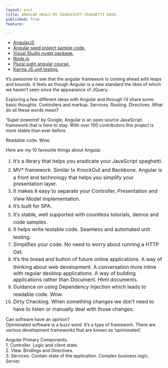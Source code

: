 ```yaml
---
layout: post
title: ANGULAR HEALS MY JAVASCRIPT SPAGHETTI RASH.
published: True
feature: 

---
```


*   [AngularJS](http://angularjs.org/)
*   [Angular seed project sample code.](https://github.com/angular/angular-seed)
*   [Visual Studio nuget package.](http://www.nuget.org/packages/angularjs/)
*   [Node.js](http://nodejs.org/)
*   [Plural sight angular course.](http://www.pluralsight.com/training/Courses/TableOfContents/angularjs-fundamentals)
*   [Karma JS unit testing.](http://karma-runner.github.io/0.12/index.html)

It’s awesome to see that the angular framework is coming ahead with leaps and bounds. It feels as though Angular is a new standard the likes of which we haven’t seen since the appearance of JQuery.

Exploring a few different ideas with Angular and through I’d share some basic thoughts. Controllers and markup. Services. Routing. Directives. What do all these words mean?

‘Super powered’ by Google, Angular is an open source JavaScript framework that is here to stay. With over 100 contributors this project is more stable than ever before.  

<div class="simplePullQuote">

Readable code. Wow.

</div>

Here are my 10 favourite things about Angular.

1.  <span style="font-size: 1rem; line-height: 1.714285714;">It’s a library that helps you eradicate your JavaScript spaghetti.</span>
2.  <span style="font-size: 1rem; line-height: 1.714285714;">MV* framework. Similar to KnockOut and Backbone. Angular is a front end technology that helps you simplify your presentation layer.</span>
3.  <span style="font-size: 1rem; line-height: 1.714285714;">It makes it easy to separate your Controller, Presentation and View Model implementation.</span>
4.  <span style="font-size: 1rem; line-height: 1.714285714;">It’s built for SPA.</span>
5.  <span style="font-size: 1rem; line-height: 1.714285714;">It’s stable, well supported with countless tutorials, demos and code samples.</span>
6.  <span style="font-size: 1rem; line-height: 1.714285714;">It helps write testable code. Seamless and automated unit testing.</span>
7.  <span style="font-size: 1rem; line-height: 1.714285714;">Simplifies your code. No need to worry about running a HTTP Get.</span>
8.  <span style="font-size: 1rem; line-height: 1.714285714;">It’s the bread and button of future online applications. A way of thinking about web development. A conversation more inline with regular desktop applications. A way of building applications rather than Document. Html documents.</span>
9.  <span style="font-size: 1rem; line-height: 1.714285714;">Guidance on using Dependency Injection which leads to readable code. Wow.</span>
10.  <span style="font-size: 1rem; line-height: 1.714285714;">Dirty Checking. When something changes we don’t need to have to listen or manually deal with those changes.</span>

Can software have an opinion?  
Opinionated software is a buzz word. It’s a type of framework. There are various development frameworks that are known as ‘opinionated’.

Angular Primary Components.  
1\. Controller. Logic and client state.  
2\. View. Bindings and Directives.  
3\. Services. Contain state of the application. Complex business logic. Server.
